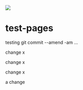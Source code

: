![](https://github.com/garronej/test-pages/workflows/Greet%20Everyone/badge.svg)



# test-pages

testing git commit --amend -am ...

change x

change x

change x

a change

